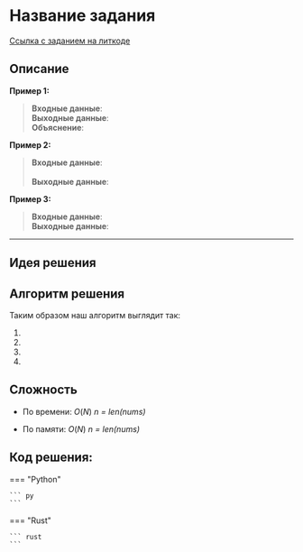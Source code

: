 # Название задания

[Ссылка с заданием на литкоде](https://leetcode.com/problems/)


## Описание


**Пример 1:**  
> **Входные данные**: <br>
> **Выходные данные**:  <br>
> **Объяснение**: <br>

**Пример 2:**
> **Входные данные**: <br>  
> **Выходные данные**: <br>

**Пример 3:**
> **Входные данные**: <br>
> **Выходные данные**: <br>

---

## Идея решения


## Алгоритм решения


Таким образом наш алгоритм выглядит так:
1. <br>
2. <br>
3. <br>
4. <br>

## Сложность

* По времени: $O(N)$ *n = len(nums)*

* По памяти: $O(N)$ *n = len(nums)*


## Код решения:

=== "Python"
    
    ``` py
    ```

=== "Rust"
    
    ``` rust
    ```

